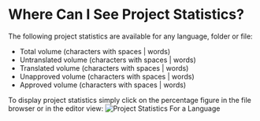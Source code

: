 # Where Can I See Project Statistics?

The following project statistics are available for any language, folder or file:
- Total volume (characters with spaces | words)
- Untranslated volume (characters with spaces | words)
- Translated volume (characters with spaces | words)
- Unapproved volume (characters with spaces | words)
- Approved volume (characters with spaces | words)

To display project statistics simply click on the percentage figure in the file browser or in the editor view: 
![Project Statistics For a Language](/assets/img/project_statistics.gif)
